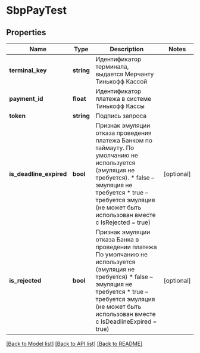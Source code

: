 # SbpPayTest

## Properties
Name | Type | Description | Notes
------------ | ------------- | ------------- | -------------
**terminal_key** | **string** | Идентификатор терминала, выдается Мерчанту Тинькофф Кассой | 
**payment_id** | **float** | Идентификатор платежа в системе Тинькофф Кассы | 
**token** | **string** | Подпись запроса | 
**is_deadline_expired** | **bool** | Признак эмуляции отказа проведения платежа Банком по таймауту. По умолчанию не используется (эмуляция не требуется). * false – эмуляция не требуется * true – требуется эмуляция (не может быть использован вместе с IsRejected &#x3D; true) | [optional] 
**is_rejected** | **bool** | Признак эмуляции отказа Банка в проведении платежа По умолчанию не используется (эмуляция не требуется) * false – эмуляция не требуется * true – требуется эмуляция (не может быть использован вместе с IsDeadlineExpired &#x3D; true) | [optional] 

[[Back to Model list]](../README.md#documentation-for-models) [[Back to API list]](../README.md#documentation-for-api-endpoints) [[Back to README]](../README.md)


